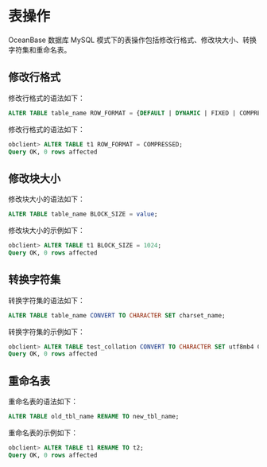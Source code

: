 # 表操作

OceanBase 数据库 MySQL 模式下的表操作包括修改行格式、修改块大小、转换字符集和重命名表。

## 修改行格式

修改行格式的语法如下：
```sql
ALTER TABLE table_name ROW_FORMAT = {DEFAULT | DYNAMIC | FIXED | COMPRESSED | REDUNDANT | COMPACT};
```

修改行格式的语法如下：
```sql
obclient> ALTER TABLE t1 ROW_FORMAT = COMPRESSED;
Query OK, 0 rows affected
```

## 修改块大小

修改块大小的语法如下：
```sql
ALTER TABLE table_name BLOCK_SIZE = value;
```

修改块大小的示例如下：
```sql
obclient> ALTER TABLE t1 BLOCK_SIZE = 1024;
Query OK, 0 rows affected
```

## 转换字符集

转换字符集的语法如下：
```sql
ALTER TABLE table_name CONVERT TO CHARACTER SET charset_name;
```

转换字符集的示例如下：
```sql
obclient> ALTER TABLE test_collation CONVERT TO CHARACTER SET utf8mb4 COLLATE utf8mb4_bin;
Query OK, 0 rows affected
```

## 重命名表

重命名表的语法如下：
```sql
ALTER TABLE old_tbl_name RENAME TO new_tbl_name;
```

重命名表的示例如下：
```sql
obclient> ALTER TABLE t1 RENAME TO t2;
Query OK, 0 rows affected
```

